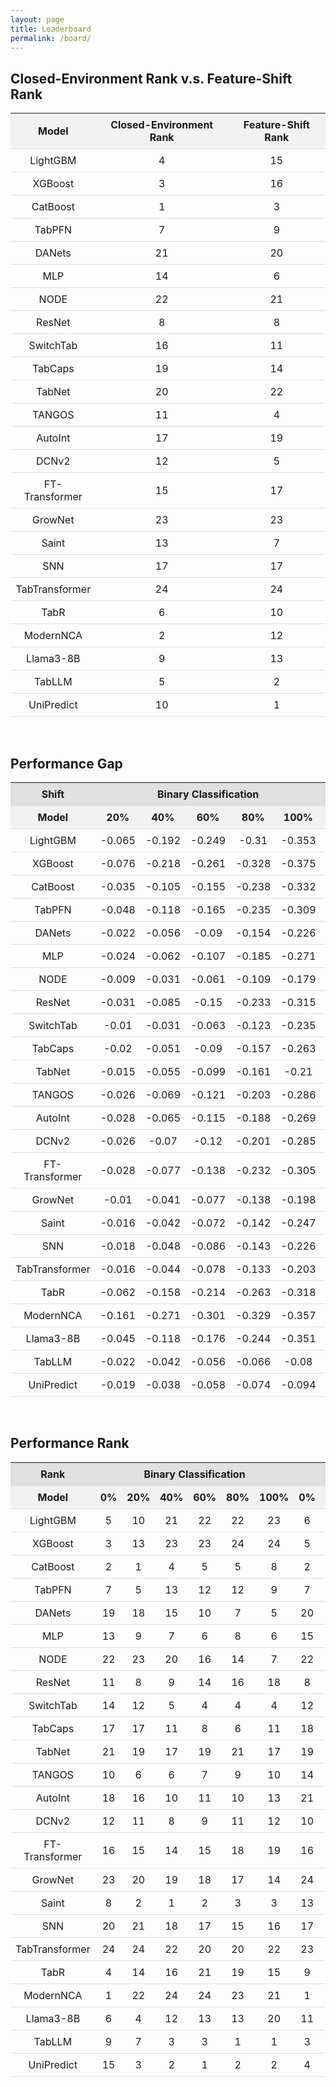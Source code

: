 ```yaml
---
layout: page
title: Leaderboard
permalink: /board/
---
```


<html lang="en">
<head>
    <meta charset="UTF-8">
    <meta name="viewport" content="width=device-width, initial-scale=1.0">
    <style>
        table {
            width: 100%;
            border-collapse: collapse;
        }
        th, td {
            padding: 8px;
            text-align: center;
            border-bottom: 1px solid #ddd;
        }
        th {
            cursor: pointer;
            background-color: #f2f2f2;
        }
        th:hover {
            background-color: #ddd;
        }
        /* 新增合并单元格的样式 */
        .group-header {
            text-align: center;
            background-color: #e0e0e0;
        }
    </style>
</head>
<body>

<h2>Closed-Environment Rank v.s. Feature-Shift Rank</h2>

<table id="sortableTable">
    <thead>
        <tr>
            <th onclick="sortTable2(0)">Model</th>
            <th onclick="sortTable2(1)">Closed-Environment Rank</th>
            <th onclick="sortTable2(2)">Feature-Shift Rank</th>
        </tr>
    </thead>
    <tbody>
        <tr><td>LightGBM</td><td>4</td><td>15</td></tr>
<tr><td>XGBoost</td><td>3</td><td>16</td></tr>
<tr><td>CatBoost</td><td>1</td><td>3</td></tr>
<tr><td>TabPFN</td><td>7</td><td>9</td></tr>
<tr><td>DANets</td><td>21</td><td>20</td></tr>
<tr><td>MLP</td><td>14</td><td>6</td></tr>
<tr><td>NODE</td><td>22</td><td>21</td></tr>
<tr><td>ResNet</td><td>8</td><td>8</td></tr>
<tr><td>SwitchTab</td><td>16</td><td>11</td></tr>
<tr><td>TabCaps</td><td>19</td><td>14</td></tr>
<tr><td>TabNet</td><td>20</td><td>22</td></tr>
<tr><td>TANGOS</td><td>11</td><td>4</td></tr>
<tr><td>AutoInt</td><td>17</td><td>19</td></tr>
<tr><td>DCNv2</td><td>12</td><td>5</td></tr>
<tr><td>FT-Transformer</td><td>15</td><td>17</td></tr>
<tr><td>GrowNet</td><td>23</td><td>23</td></tr>
<tr><td>Saint</td><td>13</td><td>7</td></tr>
<tr><td>SNN</td><td>17</td><td>17</td></tr>
<tr><td>TabTransformer</td><td>24</td><td>24</td></tr>
<tr><td>TabR</td><td>6</td><td>10</td></tr>
<tr><td>ModernNCA</td><td>2</td><td>12</td></tr>
<tr><td>Llama3-8B</td><td>9</td><td>13</td></tr>
<tr><td>TabLLM</td><td>5</td><td>2</td></tr>
<tr><td>UniPredict</td><td>10</td><td>1</td></tr>
    </tbody>
</table>
<br>

<h2>Performance Gap</h2>

<table id="sortableTable">
    <thead>
        <!-- 新增合并行 -->
        <tr>
          <th colspan="1" class="group-header">Shift</th>
            <th colspan="5" class="group-header">Binary Classification</th>
          <th colspan="5" class="group-header">Multi Classification</th>
          <th colspan="5" class="group-header">Regression</th>
        </tr>
        <!-- 原有表头行 -->
        <tr>
            <th onclick="sortTable(0)">Model</th>
            <th onclick="sortTable(1)">20%</th>
            <th onclick="sortTable(2)">40%</th>
          <th onclick="sortTable(3)">60%</th>
            <th onclick="sortTable(4)">80%</th>
            <th onclick="sortTable(5)">100%</th>
                      <th onclick="sortTable(6)">20%</th>
            <th onclick="sortTable(7)">40%</th>
          <th onclick="sortTable(8)">60%</th>
            <th onclick="sortTable(9)">80%</th>
            <th onclick="sortTable(10)">100%</th>
                      <th onclick="sortTable(11)">20%</th>
            <th onclick="sortTable(12)">40%</th>
          <th onclick="sortTable(13)">60%</th>
            <th onclick="sortTable(14)">80%</th>
            <th onclick="sortTable(15)">100%</th>
        </tr>
    </thead>
    <tbody>
        <tr><td>LightGBM</td><td>-0.065</td><td>-0.192</td><td>-0.249</td><td>-0.31</td><td>-0.353</td><td>-0.047</td><td>-0.144</td><td>-0.274</td><td>-0.398</td><td>-0.552</td><td>0.237</td><td>0.599</td><td>0.793</td><td>1.159</td><td>1.405</td></tr>
<tr><td>XGBoost</td><td>-0.076</td><td>-0.218</td><td>-0.261</td><td>-0.328</td><td>-0.375</td><td>-0.043</td><td>-0.125</td><td>-0.228</td><td>-0.342</td><td>-0.496</td><td>0.233</td><td>0.592</td><td>0.84</td><td>1.197</td><td>1.49</td></tr>
<tr><td>CatBoost</td><td>-0.035</td><td>-0.105</td><td>-0.155</td><td>-0.238</td><td>-0.332</td><td>-0.043</td><td>-0.123</td><td>-0.232</td><td>-0.374</td><td>-0.516</td><td>0.25</td><td>0.642</td><td>0.916</td><td>1.345</td><td>1.669</td></tr>
<tr><td>TabPFN</td><td>-0.048</td><td>-0.118</td><td>-0.165</td><td>-0.235</td><td>-0.309</td><td>-0.02</td><td>-0.069</td><td>-0.132</td><td>-0.228</td><td>-0.388</td><td>\\</td><td>\\</td><td>\\</td><td>\\</td><td>\\</td></tr>
<tr><td>DANets</td><td>-0.022</td><td>-0.056</td><td>-0.09</td><td>-0.154</td><td>-0.226</td><td>-0.015</td><td>-0.052</td><td>-0.097</td><td>-0.178</td><td>-0.287</td><td>0.001</td><td>0.003</td><td>0.004</td><td>0.007</td><td>0.011</td></tr>
<tr><td>MLP</td><td>-0.024</td><td>-0.062</td><td>-0.107</td><td>-0.185</td><td>-0.271</td><td>-0.023</td><td>-0.065</td><td>-0.123</td><td>-0.203</td><td>-0.36</td><td>0.028</td><td>0.076</td><td>0.128</td><td>0.184</td><td>0.25</td></tr>
<tr><td>NODE</td><td>-0.009</td><td>-0.031</td><td>-0.061</td><td>-0.109</td><td>-0.179</td><td>-0.002</td><td>-0.023</td><td>-0.045</td><td>-0.084</td><td>-0.143</td><td>0.001</td><td>0.003</td><td>0.005</td><td>0.007</td><td>0.009</td></tr>
<tr><td>ResNet</td><td>-0.031</td><td>-0.085</td><td>-0.15</td><td>-0.233</td><td>-0.315</td><td>-0.034</td><td>-0.09</td><td>-0.171</td><td>-0.279</td><td>-0.488</td><td>0.054</td><td>0.133</td><td>0.208</td><td>0.293</td><td>0.38</td></tr>
<tr><td>SwitchTab</td><td>-0.01</td><td>-0.031</td><td>-0.063</td><td>-0.123</td><td>-0.235</td><td>-0.019</td><td>-0.049</td><td>-0.096</td><td>-0.164</td><td>-0.347</td><td>0.001</td><td>0.003</td><td>0.005</td><td>0.006</td><td>0.013</td></tr>
<tr><td>TabCaps</td><td>-0.02</td><td>-0.051</td><td>-0.09</td><td>-0.157</td><td>-0.263</td><td>-0.012</td><td>-0.044</td><td>-0.084</td><td>-0.13</td><td>-0.232</td><td>\\</td><td>\\</td><td>\\</td><td>\\</td><td>\\</td></tr>
<tr><td>TabNet</td><td>-0.015</td><td>-0.055</td><td>-0.099</td><td>-0.161</td><td>-0.21</td><td>-0.025</td><td>-0.07</td><td>-0.108</td><td>-0.165</td><td>-0.27</td><td>0.004</td><td>0.018</td><td>0.14</td><td>0.027</td><td>0.029</td></tr>
<tr><td>TANGOS</td><td>-0.026</td><td>-0.069</td><td>-0.121</td><td>-0.203</td><td>-0.286</td><td>-0.03</td><td>-0.082</td><td>-0.15</td><td>-0.236</td><td>-0.423</td><td>0.001</td><td>0.003</td><td>0.005</td><td>0.006</td><td>0.013</td></tr>
      <tr><td>AutoInt</td><td>-0.028</td><td>-0.065</td><td>-0.115</td><td>-0.188</td><td>-0.269</td><td>-0.015</td><td>-0.071</td><td>-0.145</td><td>-0.262</td><td>-0.383</td><td>0.012</td><td>0.034</td><td>0.063</td><td>0.095</td><td>0.163</td></tr>
<tr><td>DCNv2</td><td>-0.026</td><td>-0.07</td><td>-0.12</td><td>-0.201</td><td>-0.285</td><td>-0.025</td><td>-0.067</td><td>-0.135</td><td>-0.216</td><td>-0.362</td><td>0.039</td><td>0.102</td><td>0.18</td><td>0.244</td><td>0.317</td></tr>
<tr><td>FT-Transformer</td><td>-0.028</td><td>-0.077</td><td>-0.138</td><td>-0.232</td><td>-0.305</td><td>-0.017</td><td>-0.067</td><td>-0.145</td><td>-0.272</td><td>-0.464</td><td>0.007</td><td>0.025</td><td>0.049</td><td>0.078</td><td>0.112</td></tr>
<tr><td>GrowNet</td><td>-0.01</td><td>-0.041</td><td>-0.077</td><td>-0.138</td><td>-0.198</td><td>-0.008</td><td>-0.026</td><td>-0.045</td><td>-0.077</td><td>-0.105</td><td>0.003</td><td>0.005</td><td>0.009</td><td>0.016</td><td>0.018</td></tr>
<tr><td>Saint</td><td>-0.016</td><td>-0.042</td><td>-0.072</td><td>-0.142</td><td>-0.247</td><td>-0.031</td><td>-0.095</td><td>-0.192</td><td>-0.32</td><td>-0.44</td><td>0.017</td><td>0.051</td><td>0.087</td><td>0.131</td><td>0.167</td></tr>
<tr><td>SNN</td><td>-0.018</td><td>-0.048</td><td>-0.086</td><td>-0.143</td><td>-0.226</td><td>-0.017</td><td>-0.055</td><td>-0.102</td><td>-0.164</td><td>-0.275</td><td>0.013</td><td>0.038</td><td>0.05</td><td>0.066</td><td>0.059</td></tr>
<tr><td>TabTransformer</td><td>-0.016</td><td>-0.044</td><td>-0.078</td><td>-0.133</td><td>-0.203</td><td>-0.009</td><td>-0.032</td><td>-0.056</td><td>-0.086</td><td>-0.15</td><td>0.001</td><td>0.002</td><td>0.002</td><td>0.003</td><td>0.006</td></tr>
<tr><td>TabR</td><td>-0.062</td><td>-0.158</td><td>-0.214</td><td>-0.263</td><td>-0.318</td><td>-0.046</td><td>-0.126</td><td>-0.221</td><td>-0.355</td><td>-0.525</td><td>0.022</td><td>0.064</td><td>0.119</td><td>0.244</td><td>0.392</td></tr>
<tr><td>ModernNCA</td><td>-0.161</td><td>-0.271</td><td>-0.301</td><td>-0.329</td><td>-0.357</td><td>-0.087</td><td>-0.206</td><td>-0.344</td><td>-0.462</td><td>-0.62</td><td>0.163</td><td>0.369</td><td>0.559</td><td>0.795</td><td>1</td></tr>
<tr><td>Llama3-8B</td><td>-0.045</td><td>-0.118</td><td>-0.176</td><td>-0.244</td><td>-0.351</td><td>0.056</td><td>-0.101</td><td>-0.217</td><td>-0.291</td><td>-0.429</td><td>-0.233</td><td>0.444</td><td>0.595</td><td>0.359</td><td>0.669</td></tr>
<tr><td>TabLLM</td><td>-0.022</td><td>-0.042</td><td>-0.056</td><td>-0.066</td><td>-0.08</td><td>-0.007</td><td>-0.017</td><td>-0.103</td><td>-0.314</td><td>-0.245</td><td>\\</td><td>\\</td><td>\\</td><td>\\</td><td>\\</td></tr>
<tr><td>UniPredict</td><td>-0.019</td><td>-0.038</td><td>-0.058</td><td>-0.074</td><td>-0.094</td><td>-0.135</td><td>-0.137</td><td>-0.123</td><td>-0.139</td><td>-0.176</td><td>\\</td><td>\\</td><td>\\</td><td>\\</td><td>\\</td></tr>
    </tbody>
</table>
<br>

<h2>Performance Rank</h2>

<table id="sortableTable" style="text-align: center;">
    <thead>
        <!-- 新增合并行 -->
        <tr>
          <th colspan="1" class="group-header">Rank</th>
            <th colspan="6" class="group-header">Binary Classification</th>
          <th colspan="6" class="group-header">Multi Classification</th>
          <th colspan="6" class="group-header">Regression</th>
        </tr>
        <!-- 原有表头行 -->
        <tr>
            <th onclick="sortTable(0)">Model</th>
          <th onclick="sortTable(1)">0%</th>
            <th onclick="sortTable(2)">20%</th>
            <th onclick="sortTable(3)">40%</th>
          <th onclick="sortTable(4)">60%</th>
            <th onclick="sortTable(5)">80%</th>
            <th onclick="sortTable(6)">100%</th>
          <th onclick="sortTable(7)">0%</th>
                      <th onclick="sortTable(8)">20%</th>
            <th onclick="sortTable(9)">40%</th>
          <th onclick="sortTable(10)">60%</th>
            <th onclick="sortTable(11)">80%</th>
            <th onclick="sortTable(12)">100%</th>
          <th onclick="sortTable(13)">0%</th>
                      <th onclick="sortTable(14)">20%</th>
            <th onclick="sortTable(15)">40%</th>
          <th onclick="sortTable(16)">60%</th>
            <th onclick="sortTable(17)">80%</th>
            <th onclick="sortTable(18)">100%</th>
        </tr>
    </thead>
    <tbody>
        <tr><td>LightGBM</td><td>5</td><td>10</td><td>21</td><td>22</td><td>22</td><td>23</td><td>6</td><td>10</td><td>15</td><td>20</td><td>24</td><td>24</td><td>2</td><td>3</td><td>3</td><td>3</td><td>8</td><td>15</td></tr>
<tr><td>XGBoost</td><td>3</td><td>13</td><td>23</td><td>23</td><td>24</td><td>24</td><td>5</td><td>8</td><td>13</td><td>15</td><td>19</td><td>18</td><td>3</td><td>4</td><td>4</td><td>6</td><td>20</td><td>19</td></tr>
<tr><td>CatBoost</td><td>2</td><td>1</td><td>4</td><td>5</td><td>5</td><td>8</td><td>2</td><td>4</td><td>3</td><td>6</td><td>17</td><td>17</td><td>1</td><td>1</td><td>1</td><td>1</td><td>2</td><td>6</td></tr>
<tr><td>TabPFN</td><td>7</td><td>5</td><td>13</td><td>12</td><td>12</td><td>9</td><td>7</td><td>16</td><td>14</td><td>10</td><td>9</td><td>11</td><td>\\</td><td>\\</td><td>\\</td><td>\\</td><td>\\</td><td>\\</td></tr>
<tr><td>DANets</td><td>19</td><td>18</td><td>15</td><td>10</td><td>7</td><td>5</td><td>20</td><td>20</td><td>20</td><td>17</td><td>15</td><td>13</td><td>18</td><td>18</td><td>17</td><td>19</td><td>17</td><td>11</td></tr>
<tr><td>MLP</td><td>13</td><td>9</td><td>7</td><td>6</td><td>8</td><td>6</td><td>15</td><td>14</td><td>11</td><td>7</td><td>7</td><td>9</td><td>9</td><td>10</td><td>10</td><td>10</td><td>5</td><td>3</td></tr>
<tr><td>NODE</td><td>22</td><td>23</td><td>20</td><td>16</td><td>14</td><td>7</td><td>22</td><td>23</td><td>23</td><td>22</td><td>12</td><td>5</td><td>17</td><td>16</td><td>16</td><td>17</td><td>14</td><td>10</td></tr>
<tr><td>ResNet</td><td>11</td><td>8</td><td>9</td><td>14</td><td>16</td><td>18</td><td>8</td><td>7</td><td>9</td><td>8</td><td>10</td><td>19</td><td>6</td><td>8</td><td>7</td><td>8</td><td>4</td><td>2</td></tr>
<tr><td>SwitchTab</td><td>14</td><td>12</td><td>5</td><td>4</td><td>4</td><td>4</td><td>12</td><td>13</td><td>5</td><td>3</td><td>2</td><td>6</td><td>20</td><td>19</td><td>20</td><td>20</td><td>19</td><td>14</td></tr>
<tr><td>TabCaps</td><td>17</td><td>17</td><td>11</td><td>8</td><td>6</td><td>11</td><td>18</td><td>19</td><td>17</td><td>14</td><td>6</td><td>3</td><td>\\</td><td>\\</td><td>\\</td><td>\\</td><td>\\</td><td>\\</td></tr>
<tr><td>TabNet</td><td>21</td><td>19</td><td>17</td><td>19</td><td>21</td><td>17</td><td>19</td><td>21</td><td>21</td><td>18</td><td>13</td><td>10</td><td>16</td><td>20</td><td>19</td><td>15</td><td>12</td><td>8</td></tr>
<tr><td>TANGOS</td><td>10</td><td>6</td><td>6</td><td>7</td><td>9</td><td>10</td><td>14</td><td>11</td><td>10</td><td>5</td><td>8</td><td>14</td><td>5</td><td>7</td><td>6</td><td>7</td><td>3</td><td>1</td></tr>
<tr><td>AutoInt</td><td>18</td><td>16</td><td>10</td><td>11</td><td>10</td><td>13</td><td>21</td><td>18</td><td>19</td><td>19</td><td>21</td><td>20</td><td>12</td><td>11</td><td>11</td><td>11</td><td>11</td><td>18</td></tr>
<tr><td>DCNv2</td><td>12</td><td>11</td><td>8</td><td>9</td><td>11</td><td>12</td><td>10</td><td>12</td><td>6</td><td>4</td><td>3</td><td>8</td><td>8</td><td>9</td><td>8</td><td>9</td><td>7</td><td>4</td></tr>
<tr><td>FT-Transformer</td><td>16</td><td>15</td><td>14</td><td>15</td><td>18</td><td>19</td><td>16</td><td>15</td><td>12</td><td>13</td><td>14</td><td>22</td><td>13</td><td>13</td><td>12</td><td>12</td><td>10</td><td>7</td></tr>
<tr><td>GrowNet</td><td>23</td><td>20</td><td>19</td><td>18</td><td>17</td><td>14</td><td>24</td><td>24</td><td>24</td><td>24</td><td>23</td><td>12</td><td>15</td><td>15</td><td>15</td><td>16</td><td>15</td><td>12</td></tr>
<tr><td>Saint</td><td>8</td><td>2</td><td>1</td><td>2</td><td>3</td><td>3</td><td>13</td><td>6</td><td>7</td><td>11</td><td>16</td><td>15</td><td>10</td><td>12</td><td>13</td><td>13</td><td>13</td><td>17</td></tr>
<tr><td>SNN</td><td>20</td><td>21</td><td>18</td><td>17</td><td>15</td><td>16</td><td>17</td><td>17</td><td>16</td><td>9</td><td>5</td><td>4</td><td>14</td><td>14</td><td>14</td><td>14</td><td>16</td><td>9</td></tr>
<tr><td>TabTransformer</td><td>24</td><td>24</td><td>22</td><td>20</td><td>20</td><td>22</td><td>23</td><td>22</td><td>22</td><td>21</td><td>11</td><td>7</td><td>19</td><td>17</td><td>18</td><td>18</td><td>18</td><td>13</td></tr>
<tr><td>TabR</td><td>4</td><td>14</td><td>16</td><td>21</td><td>19</td><td>15</td><td>9</td><td>5</td><td>8</td><td>12</td><td>18</td><td>21</td><td>7</td><td>6</td><td>5</td><td>5</td><td>1</td><td>5</td></tr>
<tr><td>ModernNCA</td><td>1</td><td>22</td><td>24</td><td>24</td><td>23</td><td>21</td><td>1</td><td>1</td><td>4</td><td>16</td><td>22</td><td>23</td><td>4</td><td>5</td><td>2</td><td>2</td><td>6</td><td>16</td></tr>
<tr><td>Llama3-8B</td><td>6</td><td>4</td><td>12</td><td>13</td><td>13</td><td>20</td><td>11</td><td>9</td><td>18</td><td>23</td><td>20</td><td>16</td><td>11</td><td>2</td><td>9</td><td>4</td><td>9</td><td>20</td></tr>
<tr><td>TabLLM</td><td>9</td><td>7</td><td>3</td><td>3</td><td>1</td><td>1</td><td>3</td><td>3</td><td>2</td><td>2</td><td>4</td><td>2</td><td>\\</td><td>\\</td><td>\\</td><td>\\</td><td>\\</td><td>\\</td></tr>
<tr><td>UniPredict</td><td>15</td><td>3</td><td>2</td><td>1</td><td>2</td><td>2</td><td>4</td><td>2</td><td>1</td><td>1</td><td>1</td><td>1</td><td>\\</td><td>\\</td><td>\\</td><td>\\</td><td>\\</td><td>\\</td></tr>
    </tbody>
</table>

<script>
    function sortTable2(n) {
    var table, rows, switching, i, x, y, shouldSwitch, dir, switchcount = 0;
    table = document.getElementById("sortableTable");
    switching = true;
    dir = "asc"; 
    while (switching) {
        switching = false;
        rows = table.rows;
        for (i = 1; i < (rows.length - 1); i++) {
            shouldSwitch = false;
            x = rows[i].getElementsByTagName("TD")[n];
            y = rows[i + 1].getElementsByTagName("TD")[n];
            if (dir == "asc") {
                if (x.innerHTML.toLowerCase() > y.innerHTML.toLowerCase()) {
                    shouldSwitch = true;
                    break;
                }
            } else if (dir == "desc") {
                if (x.innerHTML.toLowerCase() < y.innerHTML.toLowerCase()) {
                    shouldSwitch = true;
                    break;
                }
            }
        }
        if (shouldSwitch) {
            rows[i].parentNode.insertBefore(rows[i + 1], rows[i]);
            switching = true;
            switchcount ++; 
        } else {
            if (switchcount == 0 && dir == "asc") {
                dir = "desc";
                switching = true;
            }
        }
    }
}
function sortTable(n) {
    var table, rows, switching, i, x, y, shouldSwitch, dir, switchcount = 0;
    table = document.getElementById("sortableTable");
    switching = true;
    dir = "asc"; 
    while (switching) {
        switching = false;
        rows = table.rows;
        for (i = 2; i < (rows.length - 1); i++) {
            shouldSwitch = false;
            x = rows[i].getElementsByTagName("TD")[n];
            y = rows[i + 1].getElementsByTagName("TD")[n];
            if (dir == "asc") {
                if (x.innerHTML.toLowerCase() > y.innerHTML.toLowerCase()) {
                    shouldSwitch = true;
                    break;
                }
            } else if (dir == "desc") {
                if (x.innerHTML.toLowerCase() < y.innerHTML.toLowerCase()) {
                    shouldSwitch = true;
                    break;
                }
            }
        }
        if (shouldSwitch) {
            rows[i].parentNode.insertBefore(rows[i + 1], rows[i]);
            switching = true;
            switchcount ++; 
        } else {
            if (switchcount == 0 && dir == "asc") {
                dir = "desc";
                switching = true;
            }
        }
    }
}
</script>

</body>
</html>

